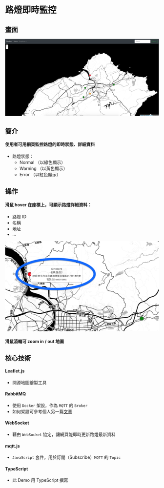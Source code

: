 # 路燈即時監控

## 畫面

![](./src/img/initPage.png)

## 簡介

#### 使用者可用網頁監控路燈的即時狀態、詳細資料
- 路燈狀態：
    - Normal （以綠色顯示）
    - Warning （以黃色顯示）
    - Error （以紅色顯示）

## 操作
#### 滑鼠 hover 在座標上，可顯示路燈詳細資料：
- 路燈 ID
- 名稱
- 地址
- ...

![](./src/img/Hover.png)

#### 滑鼠滾輪可 zoom in / out 地圖

## 核心技術
#### Leaflet.js
- 開源地圖繪製工具
#### RabbitMQ
- 使用 `Docker` 架設，作為 `MQTT` 的 `Broker`
- 如何架設可參考個人另一篇[文章](https://hackmd.io/@class90431/RabbitMQWithDocker)
#### WebSocket
- 藉由 `WebSocket` 協定，讓網頁能即時更新路燈最新資料
#### mqtt.js
- `JavaScript` 套件，用於訂閱（Subscribe）`MQTT` 的 `Topic`
#### TypeScript
- 此 Demo 用 TypeScript 撰寫